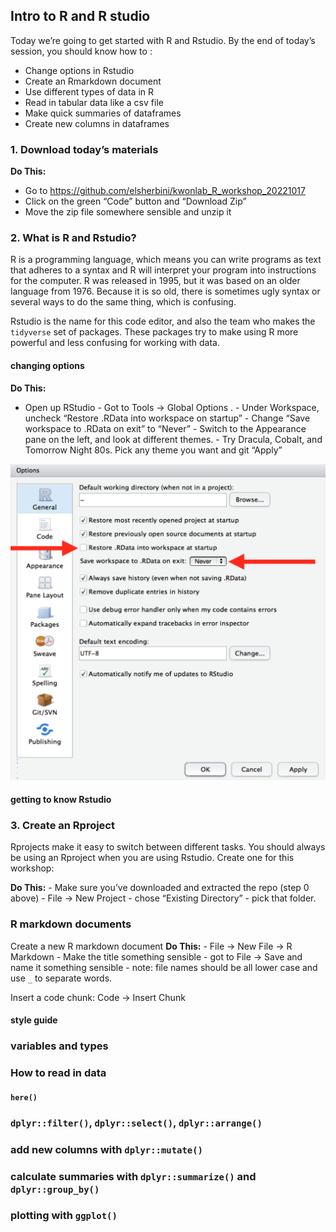 ## Intro to R and R studio

Today we’re going to get started with R and Rstudio. By the end of
today’s session, you should know how to :

-   Change options in Rstudio
-   Create an Rmarkdown document
-   Use different types of data in R
-   Read in tabular data like a csv file
-   Make quick summaries of dataframes
-   Create new columns in dataframes

### 1. Download today’s materials

**Do This:**  
- Go to <https://github.com/elsherbini/kwonlab_R_workshop_20221017>  
- Click on the green “Code” button and “Download Zip”  
- Move the zip file somewhere sensible and unzip it

### 2. What is R and Rstudio?

R is a programming language, which means you can write programs as text
that adheres to a syntax and R will interpret your program into
instructions for the computer. R was released in 1995, but it was based
on an older language from 1976. Because it is so old, there is sometimes
ugly syntax or several ways to do the same thing, which is confusing.

Rstudio is the name for this code editor, and also the team who makes
the `tidyverse` set of packages. These packages try to make using R more
powerful and less confusing for working with data.

#### changing options

**Do This:**  
- Open up RStudio - Got to Tools -&gt; Global Options . - Under
Workspace, uncheck “Restore .RData into workspace on startup” - Change
“Save workspace to .RData on exit” to “Never” - Switch to the Appearance
pane on the left, and look at different themes. - Try Dracula, Cobalt,
and Tomorrow Night 80s. Pick any theme you want and git “Apply”

![rstudio options](/static_images/rstudio-workspace.png)

#### getting to know Rstudio

### 3. Create an Rproject

Rprojects make it easy to switch between different tasks. You should
always be using an Rproject when you are using Rstudio. Create one for
this workshop:

**Do This:** - Make sure you’ve downloaded and extracted the repo (step
0 above) - File -&gt; New Project - chose “Existing Directory” - pick
that folder.

### R markdown documents

Create a new R markdown document **Do This:** - File -&gt; New File
-&gt; R Markdown - Make the title something sensible - got to File -&gt;
Save and name it something sensible - note: file names should be all
lower case and use `_` to separate words.

Insert a code chunk: Code -&gt; Insert Chunk

#### style guide

### variables and types

### How to read in data

#### `here()`

### `dplyr::filter()`, `dplyr::select()`, `dplyr::arrange()`

### add new columns with `dplyr::mutate()`

### calculate summaries with `dplyr::summarize()` and `dplyr::group_by()`

### plotting with `ggplot()`
